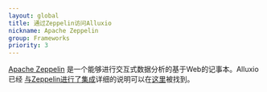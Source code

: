 ```yaml
---
layout: global
title: 通过Zeppelin访问Alluxio
nickname: Apache Zeppelin
group: Frameworks
priority: 3
---
```


[Apache Zeppelin](http://zeppelin.incubator.apache.org/) 是一个能够进行交互式数据分析的基于Web的记事本。Alluxio已经
[与Zeppelin进行了集成](https://github.com/apache/incubator-zeppelin/blob/master/docs/interpreter/alluxio.md)详细的说明可以在[这里](http://zeppelin.incubator.apache.org/docs/0.6.0-incubating-SNAPSHOT/interpreter/alluxio.html)被找到。
